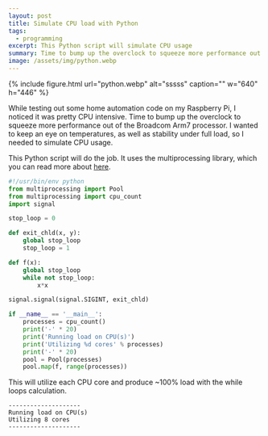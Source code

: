 ```yaml
---
layout: post
title: Simulate CPU load with Python
tags:
  - programming
excerpt: This Python script will simulate CPU usage
summary: Time to bump up the overclock to squeeze more performance out of the Broadcom Arm7 processor.
image: /assets/img/python.webp
---
```


{% include figure.html url="python.webp" alt="sssss" caption="" w="640" h="446" %}

While testing out some home automation code on my Raspberry Pi, I noticed it was pretty CPU intensive. Time to bump up the overclock to squeeze more performance out of the Broadcom Arm7 processor. I wanted to keep an eye on temperatures, as well as stability under full load, so I needed to simulate CPU usage.

This Python script will do the job. It uses the multiprocessing library, which you can read more about [here](https://docs.python.org/2/library/multiprocessing.html).

```python
#!/usr/bin/env python
from multiprocessing import Pool
from multiprocessing import cpu_count
import signal

stop_loop = 0

def exit_chld(x, y):
    global stop_loop
    stop_loop = 1

def f(x):
    global stop_loop
    while not stop_loop:
        x*x

signal.signal(signal.SIGINT, exit_chld)

if __name__ == '__main__':
    processes = cpu_count()
    print('-' * 20)
    print('Running load on CPU(s)')
    print('Utilizing %d cores' % processes)
    print('-' * 20)
    pool = Pool(processes)
    pool.map(f, range(processes))
```

This will utilize each CPU core and produce ~100% load with the while loops calculation.

```text
--------------------
Running load on CPU(s)
Utilizing 8 cores
--------------------
```
